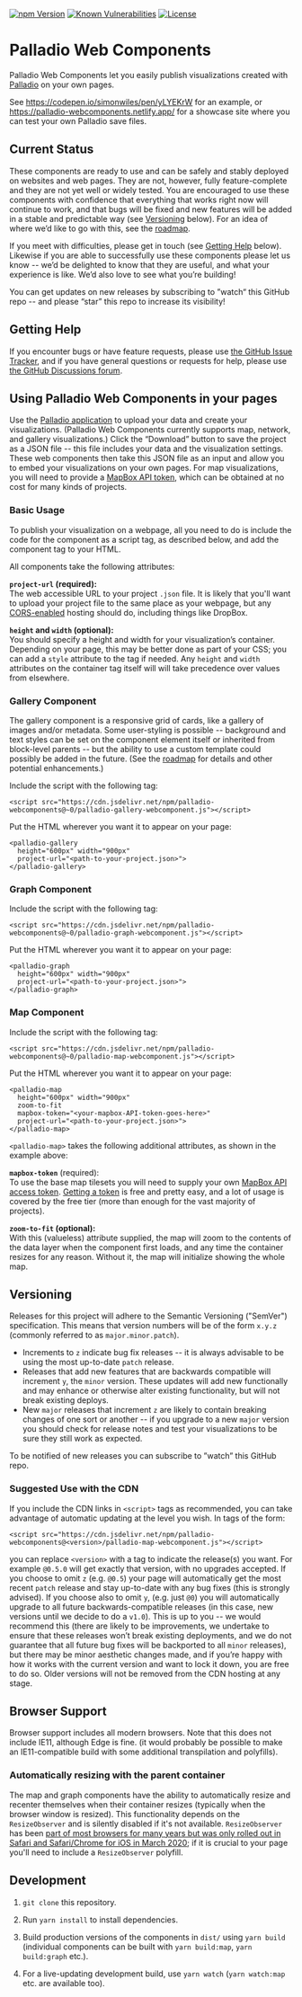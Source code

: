 [![npm Version](https://img.shields.io/npm/v/palladio-webcomponents?logo=npm)](https://www.npmjs.com/package/palladio-webcomponents)
[![Known Vulnerabilities](https://snyk.io/test/github/simonwiles/palladio-webcomponents/badge.svg?targetFile=package.json)](https://snyk.io/test/github/simonwiles/palladio-webcomponents?targetFile=package.json)
[![License](https://img.shields.io/github/license/simonwiles/palladio-webcomponents)](https://github.com/simonwiles/palladio-webcomponents/blob/main/LICENSE)

# Palladio Web Components

Palladio Web Components let you easily publish visualizations created with [Palladio](http://hdlab.stanford.edu/palladio/) on your own pages.

See https://codepen.io/simonwiles/pen/yLYEKrW for an example, or https://palladio-webcomponents.netlify.app/ for a showcase site where you can test your own Palladio save files.

## Current Status

These components are ready to use and can be safely and stably deployed on websites and web pages. They are not, however, fully feature-complete and they are not yet well or widely tested. You are encouraged to use these components with confidence that everything that works right now will continue to work, and that bugs will be fixed and new features will be added in a stable and predictable way (see [Versioning](#versioning) below). For an idea of where we’d like to go with this, see the [roadmap](ROADMAP.md).

If you meet with difficulties, please get in touch (see [Getting Help](#getting-help) below). Likewise if you are able to successfully use these components please let us know -- we’d be delighted to know that they are useful, and what your experience is like. We’d also love to see what you’re building!

You can get updates on new releases by subscribing to ”watch“ this GitHub repo -- and please “star” this repo to increase its visibility!

## Getting Help

If you encounter bugs or have feature requests, please use [the GitHub Issue Tracker](https://github.com/simonwiles/palladio-webcomponents/issues), and if you have general questions or requests for help, please use [the GitHub Discussions forum](https://github.com/simonwiles/palladio-webcomponents/discussions).

## Using Palladio Web Components in your pages

Use the [Palladio application](http://hdlab.stanford.edu/palladio/) to upload your data and create your visualizations. (Palladio Web Components currently supports map, network, and gallery visualizations.) Click the “Download” button to save the project as a JSON file -- this file includes your data and the visualization settings. These web components then take this JSON file as an input and allow you to embed your visualizations on your own pages. For map visualizations, you will need to provide a [MapBox API token](https://docs.mapbox.com/accounts/guides/tokens/), which can be obtained at no cost for many kinds of projects.

### Basic Usage

To publish your visualization on a webpage, all you need to do is include the code for the component as a script tag, as described below, and add the component tag to your HTML.

All components take the following attributes:

**`project-url` (required):**  
The web accessible URL to your project `.json` file. It is likely that you'll want to upload your project file to the same place as your webpage, but any [CORS-enabled](https://www.w3.org/wiki/CORS_Enabled) hosting should do, including things like DropBox.

**`height` and `width` (optional):**  
You should specify a height and width for your visualization’s container. Depending on your page, this may be better done as part of your CSS; you can add a `style` attribute to the tag if needed. Any `height` and `width` attributes on the container tag itself will will take precedence over values from elsewhere.

### Gallery Component

The gallery component is a responsive grid of cards, like a gallery of images and/or metadata. Some user-styling is possible -- background and text styles can be set on the component element itself or inherited from block-level parents -- but the ability to use a custom template could possibly be added in the future. (See the [roadmap](ROADMAP.md) for details and other potential enhancements.)

Include the script with the following tag:

```
<script src="https://cdn.jsdelivr.net/npm/palladio-webcomponents@~0/palladio-gallery-webcomponent.js"></script>
```

Put the HTML wherever you want it to appear on your page:

```
<palladio-gallery
  height="600px" width="900px"
  project-url="<path-to-your-project.json>">
</palladio-gallery>
```

### Graph Component

Include the script with the following tag:

```
<script src="https://cdn.jsdelivr.net/npm/palladio-webcomponents@~0/palladio-graph-webcomponent.js"></script>
```

Put the HTML wherever you want it to appear on your page:

```
<palladio-graph
  height="600px" width="900px"
  project-url="<path-to-your-project.json>">
</palladio-graph>
```

### Map Component

Include the script with the following tag:

```
<script src="https://cdn.jsdelivr.net/npm/palladio-webcomponents@~0/palladio-map-webcomponent.js"></script>
```

Put the HTML wherever you want it to appear on your page:

```
<palladio-map
  height="600px" width="900px"
  zoom-to-fit
  mapbox-token="<your-mapbox-API-token-goes-here>"
  project-url="<path-to-your-project.json>">
</palladio-map>
```

`<palladio-map>` takes the following additional attributes, as shown in the example above:

**`mapbox-token`** (required):  
To use the base map tilesets you will need to supply your own [MapBox API access token](https://docs.mapbox.com/accounts/guides/tokens/). [Getting a token](https://docs.mapbox.com/accounts/guides/) is free and pretty easy, and a lot of usage is covered by the free tier (more than enough for the vast majority of projects).

**`zoom-to-fit` (optional):**  
With this (valueless) attribute supplied, the map will zoom to the contents of the data layer when the component first loads, and any time the container resizes for any reason. Without it, the map will initialize showing the whole map.

## Versioning

Releases for this project will adhere to the Semantic Versioning ("SemVer") specification. This means that version numbers will be of the form `x.y.z` (commonly referred to as `major.minor.patch`).

- Increments to `z` indicate bug fix releases -- it is always advisable to be using the most up-to-date `patch` release.
- Releases that add new features that are backwards compatible will increment `y`, the `minor` version. These updates will add new functionally and may enhance or otherwise alter existing functionality, but will not break existing deploys.
- New `major` releases that increment `z` are likely to contain breaking changes of one sort or another -- if you upgrade to a new `major` version you should check for release notes and test your visualizations to be sure they still work as expected.

To be notified of new releases you can subscribe to ”watch” this GitHub repo.

### Suggested Use with the CDN

If you include the CDN links in `<script>` tags as recommended, you can take advantage of automatic updating at the level you wish. In tags of the form:

```
<script src="https://cdn.jsdelivr.net/npm/palladio-webcomponents@<version>/palladio-map-webcomponent.js"></script>
```

you can replace `<version>` with a tag to indicate the release(s) you want. For example `@0.5.0` will get exactly that version, with no upgrades accepted. If you choose to omit `z` (e.g. `@0.5`) your page will automatically get the most recent `patch` release and stay up-to-date with any bug fixes (this is strongly advised). If you choose also to omit `y`, (e.g. just `@0`) you will automatically upgrade to all future backwards-compatible releases (in this case, new versions until we decide to do a `v1.0`). This is up to you -- we would recommend this (there are likely to be improvements, we undertake to ensure that these releases won’t break existing deployments, and we do not guarantee that all future bug fixes will be backported to all `minor` releases), but there may be minor aesthetic changes made, and if you’re happy with how it works with the current version and want to lock it down, you are free to do so. Older versions will not be removed from the CDN hosting at any stage.

## Browser Support

Browser support includes all modern browsers. Note that this does not include IE11, although Edge is fine. (it would probably be possible to make an IE11-compatible build with some additional transpilation and polyfills).

### Automatically resizing with the parent container

The map and graph components have the ability to automatically resize and recenter themselves when their container resizes (typically when the browser window is resized). This functionality depends on the `ResizeObserver` and is silently disabled if it's not available. `ResizeObserver` has been [part of most browsers for many years but was only rolled out in Safari and Safari/Chrome for iOS in March 2020](https://caniuse.com/resizeobserver); if it is crucial to your page you'll need to include a `ResizeObserver` polyfill.

## Development

1. `git clone` this repository.

1. Run `yarn install` to install dependencies.

1. Build production versions of the components in `dist/` using `yarn build` (individual components can be built with `yarn build:map`, `yarn build:graph` etc.).

1. For a live-updating development build, use `yarn watch` (`yarn watch:map` etc. are available too).
